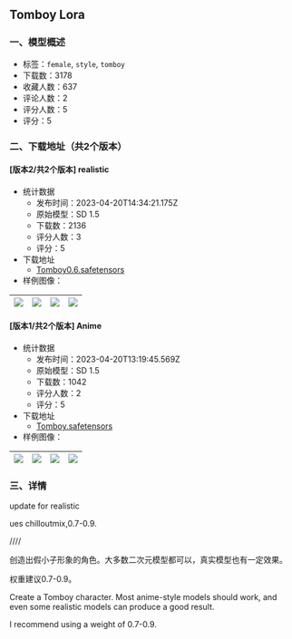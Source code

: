 ## Tomboy Lora
### 一、模型概述

- 标签：`female`, `style`, `tomboy`
- 下载数：3178
- 收藏人数：637
- 评论人数：2
- 评分人数：5
- 评分：5

### 二、下载地址（共2个版本）

#### [版本2/共2个版本] realistic

- 统计数据
  - 发布时间：2023-04-20T14:34:21.175Z
  - 原始模型：SD 1.5
  - 下载数：2136
  - 评分人数：3
  - 评分：5
- 下载地址
  - [Tomboy0.6.safetensors](https://civitai.com/api/download/models/50732)
- 样例图像：

| <img src="https://image.civitai.com/xG1nkqKTMzGDvpLrqFT7WA/01ca5a6c-932c-4047-eb6e-c6dc8af93900/width=450/546336.jpeg" /> | <img src="https://image.civitai.com/xG1nkqKTMzGDvpLrqFT7WA/0a71671c-e950-455d-47f7-affa0177e000/width=450/546485.jpeg" /> | <img src="https://image.civitai.com/xG1nkqKTMzGDvpLrqFT7WA/de5191a4-c0e1-49be-1084-3ed4fb910300/width=450/546426.jpeg" /> | <img src="https://image.civitai.com/xG1nkqKTMzGDvpLrqFT7WA/d931943d-ad0e-444b-2325-ae9903824700/width=450/546499.jpeg" /> |
| ---- | ---- | ---- | ---- |

#### [版本1/共2个版本] Anime

- 统计数据
  - 发布时间：2023-04-20T13:19:45.569Z
  - 原始模型：SD 1.5
  - 下载数：1042
  - 评分人数：2
  - 评分：5
- 下载地址
  - [Tomboy.safetensors](https://civitai.com/api/download/models/32416)
- 样例图像：

| <img src="https://image.civitai.com/xG1nkqKTMzGDvpLrqFT7WA/2cc069fb-a165-455b-cfe1-1fcb7288f800/width=450/369307.jpeg" /> | <img src="https://image.civitai.com/xG1nkqKTMzGDvpLrqFT7WA/a06f032e-e808-4d0d-f626-252bef1a0800/width=450/369306.jpeg" /> | <img src="https://image.civitai.com/xG1nkqKTMzGDvpLrqFT7WA/2ef2d5ae-15ff-4583-3532-335fab8f5f00/width=450/369304.jpeg" /> | <img src="https://image.civitai.com/xG1nkqKTMzGDvpLrqFT7WA/eae42105-6f22-4f48-c5bf-dedfd0f71a00/width=450/369303.jpeg" /> |
| ---- | ---- | ---- | ---- |


### 三、详情
<p>update for realistic</p><p>ues chilloutmix,0.7-0.9.</p><p>////</p><p>创造出假小子形象的角色。大多数二次元模型都可以，真实模型也有一定效果。</p><p>权重建议0.7-0.9。</p><p>Create a Tomboy character. Most anime-style models should work, and even some realistic models can produce a good result.</p><p>I recommend using a weight of 0.7-0.9.</p>